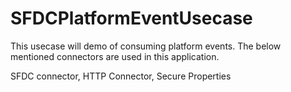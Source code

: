 # SFDCPlatformEventUsecase

This usecase will demo of consuming platform events. The below mentioned connectors are used in this application.

SFDC connector, HTTP Connector, Secure Properties
